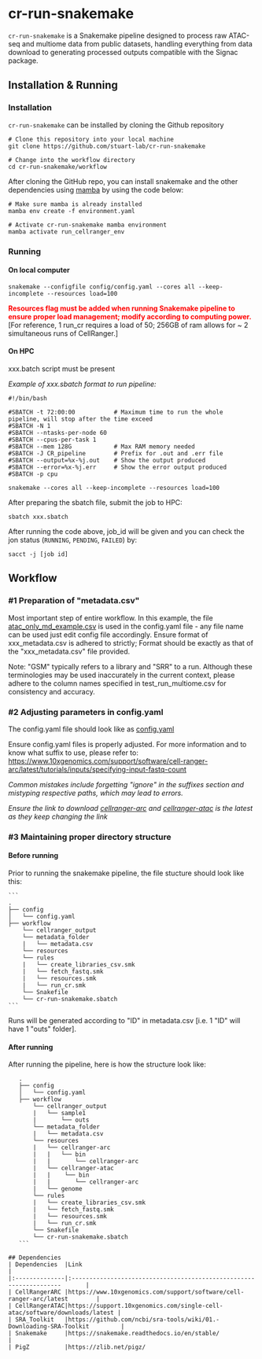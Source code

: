 # cr-run-snakemake

```cr-run-snakemake``` is a Snakemake pipeline designed to process raw ATAC-seq and multiome data from public datasets, handling everything from data download to generating processed outputs compatible with the Signac package.

## Installation & Running 
### Installation 
```cr-run-snakemake``` can be installed by cloning the Github repository
```
# Clone this repository into your local machine
git clone https://github.com/stuart-lab/cr-run-snakemake

# Change into the workflow directory
cd cr-run-snakemake/workflow
```

After cloning the GitHub repo, you can install snakemake and the other dependencies using [mamba](https://mamba.readthedocs.io/en/latest/installation/mamba-installation.html) by using the code below:
```
# Make sure mamba is already installed
mamba env create -f environment.yaml

# Activate cr-run-snakemake mamba environment
mamba activate run_cellranger_env
```

### Running
#### On local computer
```
snakemake --configfile config/config.yaml --cores all --keep-incomplete --resources load=100
```
<div style="color: red;">
  <strong>Resources flag must be added when running Snakemake pipeline to ensure proper load management; modify according to computing power.</strong>
</div>
[For reference, 1 run_cr requires a load of 50; 256GB of ram allows for ~ 2 simultaneous runs of CellRanger.]

#### On HPC

xxx.batch script must be present

*Example of xxx.sbatch format to run pipeline:*
```
#!/bin/bash

#SBATCH -t 72:00:00           # Maximum time to run the whole pipeline, will stop after the time exceed
#SBATCH -N 1
#SBATCH --ntasks-per-node 60
#SBATCH --cpus-per-task 1
#SBATCH --mem 128G            # Max RAM memory needed
#SBATCH -J CR_pipeline        # Prefix for .out and .err file
#SBATCH --output=%x-%j.out    # Show the output produced
#SBATCH --error=%x-%j.err     # Show the error output produced
#SBATCH -p cpu

snakemake --cores all --keep-incomplete --resources load=100
```

After preparing the sbatch file, submit the job to HPC:
```
sbatch xxx.sbatch
```
After running the code above, job_id will be given and you can check the jon status (```RUNNING```, ```PENDING```, ```FAILED```) by:
```
sacct -j [job id]
```

## Workflow

### #1 Preparation of "metadata.csv"

Most important step of entire workflow. In this example, the file [atac_only_md_example.csv](./workflow/metadata_folder/atac_only_md_example.csv) is used in the config.yaml file - any file name can be used just edit config file accordingly.
Ensure format of xxx_metadata.csv is adhered to strictly; Format should be exactly as that of the "xxx_metadata.csv" file provided.

Note: "GSM" typically refers to a library and "SRR" to a run. Although these terminologies may be used inaccurately in the current context, please adhere to the column names specified in test_run_multiome.csv for consistency and accuracy.


### #2 Adjusting parameters in config.yaml
The config.yaml file should look like as [config.yaml](./config/config.yaml)

Ensure config.yaml files is properly adjusted. For more information and to know what suffix to use, please refer to: https://www.10xgenomics.com/support/software/cell-ranger-arc/latest/tutorials/inputs/specifying-input-fastq-count

*Common mistakes include forgetting "ignore" in the suffixes section and mistyping respective paths, which may lead to errors.*

*Ensure the link to download [cellranger-arc](https://support.10xgenomics.com/single-cell-multiome-atac-gex/software/downloads/latest) and [cellranger-atac](https://support.10xgenomics.com/single-cell-atac/software/downloads/latest) is the latest as they keep changing the link*

### #3 Maintaining proper directory structure 
#### Before running
Prior to running the snakemake pipeline, the file stucture should look like this:

    ```
    .
    ├── config
    │   └── config.yaml
    ├── workflow
        └── cellranger_output
        └── metadata_folder
        |   └── metadata.csv
        └── resources
        └── rules
        |   └── create_libraries_csv.smk
        |   └── fetch_fastq.smk
        |   └── resources.smk
        |   └── run_cr.smk
        └── Snakefile
        └── cr-run-snakemake.sbatch
    ```
    
Runs will be generated according to "ID" in metadata.csv [i.e. 1  "ID" will have 1 "outs" folder].

#### After running
After running the pipeline, here is how the structure look like:

 ```
    .
    ├── config
    │   └── config.yaml
    ├── workflow
        └── cellranger_output
        |   └── sample1
        |       └── outs
        └── metadata_folder
        |   └── metadata.csv
        └── resources
        |   └── cellranger-arc
        |   |   └── bin
        |   |       └── cellranger-arc
        |   └── cellranger-atac
        |   |    └── bin
        |   |       └── cellranger-arc
        |   └── genome
        └── rules
        |   └── create_libraries_csv.smk
        |   └── fetch_fastq.smk
        |   └── resources.smk
        |   └── run_cr.smk
        └── Snakefile
        └── cr-run-snakemake.sbatch
    ```

## Dependencies
| Dependencies  |Link                                                                       |
|:--------------|:-------------------------------------------------------------------       |
| CellRangerARC |https://www.10xgenomics.com/support/software/cell-ranger-arc/latest        |
| CellRangerATAC|https://support.10xgenomics.com/single-cell-atac/software/downloads/latest |
| SRA_Toolkit   |https://github.com/ncbi/sra-tools/wiki/01.-Downloading-SRA-Toolkit         |
| Snakemake     |https://snakemake.readthedocs.io/en/stable/                                |
| PigZ          |https://zlib.net/pigz/     
